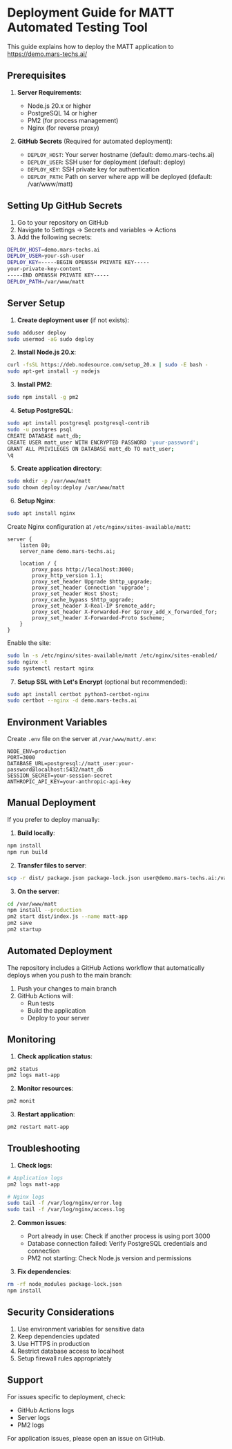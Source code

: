 # Deployment Guide for MATT Automated Testing Tool

This guide explains how to deploy the MATT application to https://demo.mars-techs.ai/

## Prerequisites

1. **Server Requirements**:
   - Node.js 20.x or higher
   - PostgreSQL 14 or higher
   - PM2 (for process management)
   - Nginx (for reverse proxy)

2. **GitHub Secrets** (Required for automated deployment):
   - `DEPLOY_HOST`: Your server hostname (default: demo.mars-techs.ai)
   - `DEPLOY_USER`: SSH user for deployment (default: deploy)
   - `DEPLOY_KEY`: SSH private key for authentication
   - `DEPLOY_PATH`: Path on server where app will be deployed (default: /var/www/matt)

## Setting Up GitHub Secrets

1. Go to your repository on GitHub
2. Navigate to Settings → Secrets and variables → Actions
3. Add the following secrets:

```bash
DEPLOY_HOST=demo.mars-techs.ai
DEPLOY_USER=your-ssh-user
DEPLOY_KEY=-----BEGIN OPENSSH PRIVATE KEY-----
your-private-key-content
-----END OPENSSH PRIVATE KEY-----
DEPLOY_PATH=/var/www/matt
```

## Server Setup

1. **Create deployment user** (if not exists):
```bash
sudo adduser deploy
sudo usermod -aG sudo deploy
```

2. **Install Node.js 20.x**:
```bash
curl -fsSL https://deb.nodesource.com/setup_20.x | sudo -E bash -
sudo apt-get install -y nodejs
```

3. **Install PM2**:
```bash
sudo npm install -g pm2
```

4. **Setup PostgreSQL**:
```bash
sudo apt install postgresql postgresql-contrib
sudo -u postgres psql
CREATE DATABASE matt_db;
CREATE USER matt_user WITH ENCRYPTED PASSWORD 'your-password';
GRANT ALL PRIVILEGES ON DATABASE matt_db TO matt_user;
\q
```

5. **Create application directory**:
```bash
sudo mkdir -p /var/www/matt
sudo chown deploy:deploy /var/www/matt
```

6. **Setup Nginx**:
```bash
sudo apt install nginx
```

Create Nginx configuration at `/etc/nginx/sites-available/matt`:
```nginx
server {
    listen 80;
    server_name demo.mars-techs.ai;

    location / {
        proxy_pass http://localhost:3000;
        proxy_http_version 1.1;
        proxy_set_header Upgrade $http_upgrade;
        proxy_set_header Connection 'upgrade';
        proxy_set_header Host $host;
        proxy_cache_bypass $http_upgrade;
        proxy_set_header X-Real-IP $remote_addr;
        proxy_set_header X-Forwarded-For $proxy_add_x_forwarded_for;
        proxy_set_header X-Forwarded-Proto $scheme;
    }
}
```

Enable the site:
```bash
sudo ln -s /etc/nginx/sites-available/matt /etc/nginx/sites-enabled/
sudo nginx -t
sudo systemctl restart nginx
```

7. **Setup SSL with Let's Encrypt** (optional but recommended):
```bash
sudo apt install certbot python3-certbot-nginx
sudo certbot --nginx -d demo.mars-techs.ai
```

## Environment Variables

Create `.env` file on the server at `/var/www/matt/.env`:

```env
NODE_ENV=production
PORT=3000
DATABASE_URL=postgresql://matt_user:your-password@localhost:5432/matt_db
SESSION_SECRET=your-session-secret
ANTHROPIC_API_KEY=your-anthropic-api-key
```

## Manual Deployment

If you prefer to deploy manually:

1. **Build locally**:
```bash
npm install
npm run build
```

2. **Transfer files to server**:
```bash
scp -r dist/ package.json package-lock.json user@demo.mars-techs.ai:/var/www/matt/
```

3. **On the server**:
```bash
cd /var/www/matt
npm install --production
pm2 start dist/index.js --name matt-app
pm2 save
pm2 startup
```

## Automated Deployment

The repository includes a GitHub Actions workflow that automatically deploys when you push to the main branch:

1. Push your changes to main branch
2. GitHub Actions will:
   - Run tests
   - Build the application
   - Deploy to your server

## Monitoring

1. **Check application status**:
```bash
pm2 status
pm2 logs matt-app
```

2. **Monitor resources**:
```bash
pm2 monit
```

3. **Restart application**:
```bash
pm2 restart matt-app
```

## Troubleshooting

1. **Check logs**:
```bash
# Application logs
pm2 logs matt-app

# Nginx logs
sudo tail -f /var/log/nginx/error.log
sudo tail -f /var/log/nginx/access.log
```

2. **Common issues**:
   - Port already in use: Check if another process is using port 3000
   - Database connection failed: Verify PostgreSQL credentials and connection
   - PM2 not starting: Check Node.js version and permissions

3. **Fix dependencies**:
```bash
rm -rf node_modules package-lock.json
npm install
```

## Security Considerations

1. Use environment variables for sensitive data
2. Keep dependencies updated
3. Use HTTPS in production
4. Restrict database access to localhost
5. Setup firewall rules appropriately

## Support

For issues specific to deployment, check:
- GitHub Actions logs
- Server logs
- PM2 logs

For application issues, please open an issue on GitHub.
